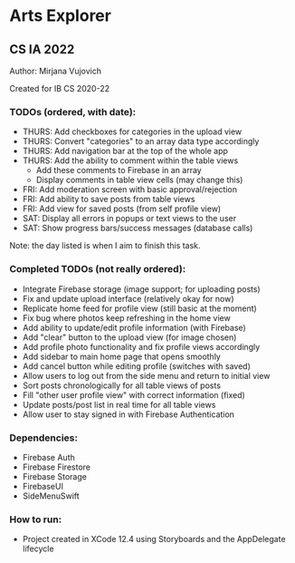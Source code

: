 # Arts Explorer
## CS IA 2022

<p>Author: Mirjana Vujovich</p>
<p>Created for IB CS 2020-22</p>

### TODOs (ordered, with date):
- THURS: Add checkboxes for categories in the upload view
- THURS: Convert "categories" to an array data type accordingly
- THURS: Add navigation bar at the top of the whole app
- THURS: Add the ability to comment within the table views
    - Add these comments to Firebase in an array
    - Display comments in table view cells (may change this)
- FRI: Add moderation screen with basic approval/rejection
- FRI: Add ability to save posts from table views
- FRI: Add view for saved posts (from self profile view)
- SAT: Display all errors in popups or text views to the user
- SAT: Show progress bars/success messages (database calls)
<p>Note: the day listed is when I aim to finish this task.</p>

### Completed TODOs (not really ordered):
- Integrate Firebase storage (image support; for uploading posts)
- Fix and update upload interface (relatively okay for now)
- Replicate home feed for profile view (still basic at the moment)
- Fix bug where photos keep refreshing in the home view
- Add ability to update/edit profile information (with Firebase)
- Add "clear" button to the upload view (for image chosen)
- Add profile photo functionality and fix profile views accordingly
- Add sidebar to main home page that opens smoothly
- Add cancel button while editing profile (switches with saved)
- Allow users to log out from the side menu and return to initial view
- Sort posts chronologically for all table views of posts 
- Fill "other user profile view" with correct information (fixed)
- Update posts/post list in real time for all table views
- Allow user to stay signed in with Firebase Authentication

### Dependencies:
- Firebase Auth
- Firebase Firestore
- Firebase Storage
- FirebaseUI
- SideMenuSwift

### How to run:
- Project created in XCode 12.4 using Storyboards and the AppDelegate lifecycle
